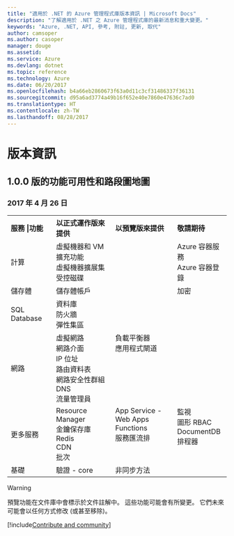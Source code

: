 ```yaml
---
title: "適用於 .NET 的 Azure 管理程式庫版本資訊 | Microsoft Docs"
description: "了解適用於 .NET 之 Azure 管理程式庫的最新消息和重大變更。"
keywords: "Azure, .NET, API, 參考, 附註, 更新, 取代"
author: camsoper
ms.author: casoper
manager: douge
ms.assetid: 
ms.service: Azure
ms.devlang: dotnet
ms.topic: reference
ms.technology: Azure
ms.date: 06/20/2017
ms.openlocfilehash: b4a66eb2860673f63a0d11c3cf31486337f36131
ms.sourcegitcommit: d95a6ad3774a49b16f652e40e7860e47636c7ad0
ms.translationtype: HT
ms.contentlocale: zh-TW
ms.lasthandoff: 08/28/2017
---
```

# <a name="release-notes"></a>版本資訊 

## <a name="feature-availability-and-road-map-as-of-version-100"></a>1.0.0 版的功能可用性和路段圖地圖 ##
### <a name="april-26-2017"></a>2017 年 4 月 26 日

<table>
  <tr>
    <th align="left">服務 |功能</th>
    <th align="left">以正式運作版來提供</th>
    <th align="left">以預覽版來提供</th>
    <th align="left">敬請期待</th>
  </tr>
  <tr>
    <td>計算</td>
    <td>虛擬機器和 VM 擴充功能<br>虛擬機器擴展集<br>受控磁碟</td>
    <td></td>
    <td valign="top">Azure 容器服務<br>Azure 容器登錄</td>
  </tr>
  <tr>
    <td>儲存體</td>
    <td>儲存體帳戶</td>
    <td></td>
    <td>加密</td>
  </tr>
  <tr>
    <td>SQL Database</td>
    <td>資料庫<br>防火牆<br>彈性集區</td>
    <td></td>
    <td valign="top"></td>
  </tr>
  <tr>
    <td>網路</td>
    <td>虛擬網路<br>網路介面<br>IP 位址<br>路由資料表<br>網路安全性群組<br>DNS<br>流量管理員</td>
    <td valign="top">負載平衡器<br>應用程式閘道</td>
    <td valign="top"></td>
  </tr>
  <tr>
    <td>更多服務</td>
    <td>Resource Manager<br>金鑰保存庫<br>Redis<br>CDN<br>批次</td>
    <td valign="top">App Service - Web Apps<br>Functions<br>服務匯流排</td>
    <td valign="top">監視<br>圖形 RBAC<br>DocumentDB<br>排程器</td>
  </tr>
  <tr>
    <td>基礎</td>
    <td>驗證 - core</td>
    <td>非同步方法</td>
    <td valign="top"></td>
  </tr>
</table>

> [!WARNING] 
> 預覽功能在文件庫中會標示於文件註解中。 這些功能可能會有所變更。 它們未來可能會以任何方式修改 (或甚至移除)。

[!include[Contribute and community](includes/contribute.md)]
